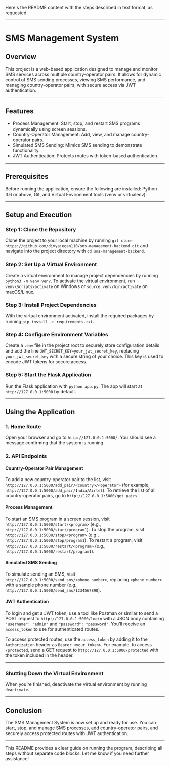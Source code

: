 Here's the README content with the steps described in text format, as requested:

---

# **SMS Management System**

## **Overview**
This project is a web-based application designed to manage and monitor SMS services across multiple country-operator pairs. It allows for dynamic control of SMS sending processes, viewing SMS performance, and managing country-operator pairs, with secure access via JWT authentication.

---

## **Features**
- Process Management: Start, stop, and restart SMS programs dynamically using screen sessions.
- Country-Operator Management: Add, view, and manage country-operator pairs.
- Simulated SMS Sending: Mimics SMS sending to demonstrate functionality.
- JWT Authentication: Protects routes with token-based authentication.

---

## **Prerequisites**

Before running the application, ensure the following are installed: Python 3.6 or above, Git, and Virtual Environment tools (venv or virtualenv).

---

## **Setup and Execution**

### **Step 1: Clone the Repository**
Clone the project to your local machine by running `git clone https://github.com/divyajegan110/sms-management-backend.git` and navigate into the project directory with `cd sms-management-backend`.

### **Step 2: Set Up a Virtual Environment**
Create a virtual environment to manage project dependencies by running `python3 -m venv venv`. To activate the virtual environment, run `venv\Scripts\activate` on Windows or `source venv/bin/activate` on macOS/Linux.

### **Step 3: Install Project Dependencies**
With the virtual environment activated, install the required packages by running `pip install -r requirements.txt`.

### **Step 4: Configure Environment Variables**
Create a `.env` file in the project root to securely store configuration details and add the line `JWT_SECRET_KEY=your_jwt_secret_key`, replacing `your_jwt_secret_key` with a secure string of your choice. This key is used to encode JWT tokens for secure access.

### **Step 5: Start the Flask Application**
Run the Flask application with `python app.py`. The app will start at `http://127.0.0.1:5000` by default.

---

## **Using the Application**

### **1. Home Route**
Open your browser and go to `http://127.0.0.1:5000/`. You should see a message confirming that the system is running.

### **2. API Endpoints**

#### **Country-Operator Pair Management**
To add a new country-operator pair to the list, visit `http://127.0.0.1:5000/add_pair/<country>/<operator>` (for example, `http://127.0.0.1:5000/add_pair/India/Airtel`). To retrieve the list of all country-operator pairs, go to `http://127.0.0.1:5000/get_pairs`.

#### **Process Management**
To start an SMS program in a screen session, visit `http://127.0.0.1:5000/start/<program>` (e.g., `http://127.0.0.1:5000/start/program1`). To stop the program, visit `http://127.0.0.1:5000/stop/<program>` (e.g., `http://127.0.0.1:5000/stop/program1`). To restart a program, visit `http://127.0.0.1:5000/restart/<program>` (e.g., `http://127.0.0.1:5000/restart/program1`).

#### **Simulated SMS Sending**
To simulate sending an SMS, visit `http://127.0.0.1:5000/send_sms/<phone_number>`, replacing `<phone_number>` with a sample phone number (e.g., `http://127.0.0.1:5000/send_sms/1234567890`).

#### **JWT Authentication**
To login and get a JWT token, use a tool like Postman or similar to send a POST request to `http://127.0.0.1:5000/login` with a JSON body containing `"username": "admin"` and `"password": "password"`. You’ll receive an `access_token` to use for authenticated routes.

To access protected routes, use the `access_token` by adding it to the `Authorization` header as `Bearer <your_token>`. For example, to access `/protected`, send a GET request to `http://127.0.0.1:5000/protected` with the token included in the header.

---

### **Shutting Down the Virtual Environment**
When you’re finished, deactivate the virtual environment by running `deactivate`.

---

## **Conclusion**
The SMS Management System is now set up and ready for use. You can start, stop, and manage SMS processes, add country-operator pairs, and securely access protected routes with JWT authentication.

---

This README provides a clear guide on running the program, describing all steps without separate code blocks. Let me know if you need further assistance!
